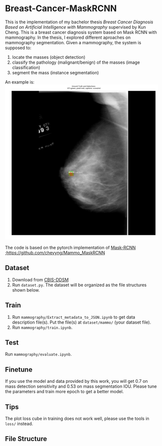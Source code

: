 # Breast-Cancer-MaskRCNN
This is the implementation of my bachelor thesis *Breast Cancer Diagnosis Based on Artificial Intelligence with Mammography* supervised by Kun Cheng. This is a breast cancer diagnosis system based on Mask RCNN with mammography. In the thesis, I explored different aproaches on mammography segmentation. 
Given a mammography, the system is supposed to:
1. locate the masses (object detection)
2. classify the pathology (malignant/benign) of the masses (image classification)
3. segment the mass (instance segmentation)   
   
An example is: ![mammo label example](https://github.com/xDarkLemon/Breast-Cancer-MaskRCNN/blob/master/pic/1.png)

The code is based on the pytorch implementation of [Mask-RCNN](https://github.com/matterport/Mask_RCNN)
;https://github.com/chevyng/Mammo_MaskRCNN 

## Dataset
1. Download from [CBIS-DDSM](https://wiki.cancerimagingarchive.net/display/Public/CBIS-DDSM#7890e3c70fcf46819474c918d9817b1d)
2. Run `dataset.py`. The dataset will be organized as the file structures shown below.

## Train
1. Run `mammography/Extract_metadata_to_JSON.ipynb` to get data description file(s). Put the file(s) at `dataset/mammo/` (your dataset file).
2. Run `mammography/train.ipynb`.

## Test
Run `mammography/evaluate.ipynb`.

## Finetune
If you use the model and data provided by this work, you will get 0.7 on mass detection sensitivity and 0.53 on mass segmentation IOU.
Please tune the parameters and train more epoch to get a better model.

## Tips
The plot loss cube in training does not work well, please use the tools in `loss/` instead.

## File Structure
